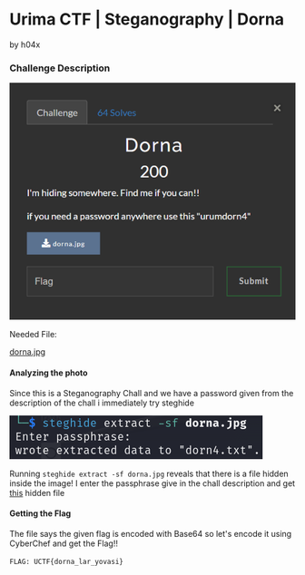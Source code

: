 # Urima CTF | Steganography | Dorna 

by h04x

### Challenge Description 

![](./description.png)

Needed File:

[dorna.jpg](./dorna.jpg)

#### Analyzing the photo

Since this is a Steganography Chall and we have a password given from the description of the chall i immediately try steghide

![](./steghide.png)

Running ```steghide extract -sf dorna.jpg``` reveals that there is a file hidden inside the image!
I enter the passphrase give in the chall description and get [this](./dor4.txt) hidden file

#### Getting the Flag 

The file says the given flag is encoded with Base64 so let's encode it using CyberChef and get the Flag!!

`FLAG: UCTF{dorna_lar_yovasi}`

